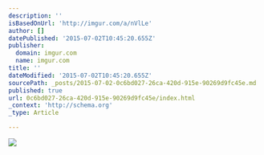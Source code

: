 ```yaml
---
description: ''
isBasedOnUrl: 'http://imgur.com/a/nVlLe'
author: []
datePublished: '2015-07-02T10:45:20.655Z'
publisher:
  domain: imgur.com
  name: imgur.com
title: ''
dateModified: '2015-07-02T10:45:20.655Z'
sourcePath: _posts/2015-07-02-0c6bd027-26ca-420d-915e-90269d9fc45e.md
published: true
url: 0c6bd027-26ca-420d-915e-90269d9fc45e/index.html
_context: 'http://schema.org'
_type: Article

---
```

![](http://i.imgur.com/EiqmR0f.jpg)